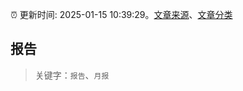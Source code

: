 :alarm_clock: 更新时间: 2025-01-15 10:39:29。[文章来源](/README.md)、[文章分类](/TAGS.md)

## 报告


> 关键字：`报告`、`月报`



